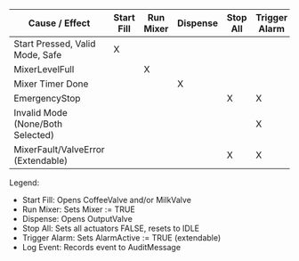 Cause / Effect                  | Start Fill | Run Mixer | Dispense | Stop All | Trigger Alarm | Log Event
--------------------------------|------------|-----------|----------|----------|---------------|-----------
Start Pressed, Valid Mode, Safe | X          |           |          |          |               | X
MixerLevelFull                  |            | X         |          |          |               | X
Mixer Timer Done                |            |           | X        |          |               | X
EmergencyStop                   |            |           |          | X        | X             | X
Invalid Mode (None/Both Selected)|           |           |          |          | X             | X
MixerFault/ValveError (Extendable)|          |           |          | X        | X             | X

Legend:
- Start Fill: Opens CoffeeValve and/or MilkValve
- Run Mixer: Sets Mixer := TRUE
- Dispense: Opens OutputValve
- Stop All: Sets all actuators FALSE, resets to IDLE
- Trigger Alarm: Sets AlarmActive := TRUE (extendable)
- Log Event: Records event to AuditMessage
